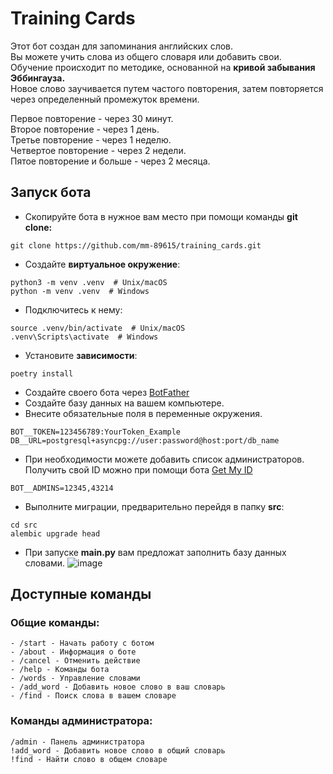 # Training Cards
Этот бот создан для запоминания английских слов.  
Вы можете учить слова из общего словаря или добавить свои.   
Обучение происходит по методике, основанной на **кривой забывания Эббингауза.**  
Новое слово заучивается путем частого повторения, затем повторяется через определенный промежуток времени.  

Первое повторение - через 30 минут.  
Второе повторение - через 1 день.  
Третье повторение - через 1 неделю.  
Четвертое повторение - через 2 недели.  
Пятое повторение и больше - через 2 месяца.  
## Запуск бота
- Скопируйте бота в нужное вам место при помощи команды **git clone:**
```
git clone https://github.com/mm-89615/training_cards.git
```
- Создайте **виртуальное окружение**:
```
python3 -m venv .venv  # Unix/macOS
python -m venv .venv  # Windows
```
- Подключитесь к нему:
```
source .venv/bin/activate  # Unix/macOS
.venv\Scripts\activate  # Windows
```
- Установите **зависимости**:
```
poetry install
```
- Создайте своего бота через [BotFather](https://t.me/BotFather)
- Создайте базу данных на вашем компьютере.
- Внесите обязательные поля в переменные окружения.
```
BOT__TOKEN=123456789:YourToken_Example
DB__URL=postgresql+asyncpg://user:password@host:port/db_name
```
- При необходимости можете добавить список администраторов.  
Получить свой ID можно при помощи бота [Get My ID](https://t.me/getmyid_bot)
```
BOT__ADMINS=12345,43214
```
- Выполните миграции, предварительно перейдя в папку **src**:
```
cd src
alembic upgrade head
```
- При запуске **main.py** вам предложат заполнить базу данных словами.
  ![image](https://github.com/mm-89615/training_cards/assets/160840852/ed6402ea-7337-4d0f-90ce-2c6e8561d2a8)



## Доступные команды
### Общие команды:
```
- /start - Начать работу с ботом
- /about - Информация о боте
- /cancel - Отменить действие
- /help - Команды бота
- /words - Управление словами
- /add_word - Добавить новое слово в ваш словарь
- /find - Поиск слова в вашем словаре
```

### Команды администратора:
```
/admin - Панель администратора
!add_word - Добавить новое слово в общий словарь
!find - Найти слово в общем словаре
```
